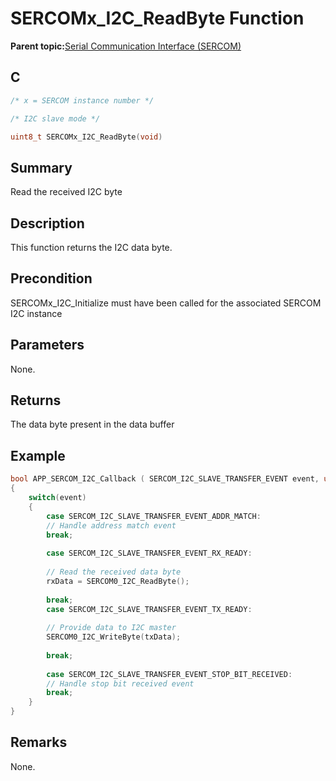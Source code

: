# SERCOMx\_I2C\_ReadByte Function

**Parent topic:**[Serial Communication Interface \(SERCOM\)](GUID-76AE7205-E3EF-4EE6-AC28-5153E3565982.md)

## C

```c
/* x = SERCOM instance number */

/* I2C slave mode */

uint8_t SERCOMx_I2C_ReadByte(void)	
```

## Summary

Read the received I2C byte

## Description

This function returns the I2C data byte.

## Precondition

SERCOMx\_I2C\_Initialize must have been called for the associated SERCOM I2C instance

## Parameters

None.

## Returns

The data byte present in the data buffer

## Example

```c
bool APP_SERCOM_I2C_Callback ( SERCOM_I2C_SLAVE_TRANSFER_EVENT event, uintptr_t contextHandle )
{
    switch(event)
    {
        case SERCOM_I2C_SLAVE_TRANSFER_EVENT_ADDR_MATCH:
        // Handle address match event
        break;
        
        case SERCOM_I2C_SLAVE_TRANSFER_EVENT_RX_READY:
        
        // Read the received data byte
        rxData = SERCOM0_I2C_ReadByte();
        
        break;
        case SERCOM_I2C_SLAVE_TRANSFER_EVENT_TX_READY:
        
        // Provide data to I2C master
        SERCOM0_I2C_WriteByte(txData);
        
        break;
        
        case SERCOM_I2C_SLAVE_TRANSFER_EVENT_STOP_BIT_RECEIVED:
        // Handle stop bit received event
        break;
    }
}

```

## Remarks

None.

